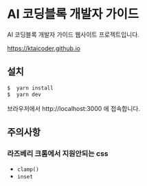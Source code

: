 # AI 코딩블록 개발자 가이드

AI 코딩블록 개발자 가이드 웹사이트 프로젝트입니다.

https://ktaicoder.github.io


## 설치

```bash
$  yarn install
$  yarn dev
```

브라우저에서 http://localhost:3000 에 접속합니다.


## 주의사항

### 라즈베리 크롬에서 지원안되는 css
- `clamp()` 
- `inset` 